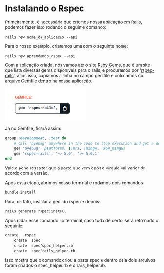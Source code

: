 # Instalando o Rspec

Primeiramente, é necessário que criemos nossa aplicação em Rails, podemos fazer isso rodando o seguinte comando:

`rails new nome_da_aplicacao --api`

Para o nosso exemplo, criaremos uma com o seguinte nome:

`rails new aprendendo_rspec --api`

Com a aplicação criada, nós vamos até o site [Ruby Gems](https://rubygems.org/), que é um site que lista diversas gems disponíveis para o rails, e procuramos por '[rspec-rails](https://rubygems.org/gems/rspec-rails)', após isso, copiamos a linha no campo gemfile e colocamos no arquivo Gemfile dentro na nossa aplicação.

![Gem](../../imagens/gemfile_rspec_rails.png)

Já no Gemfile, ficará assim:

```ruby
group :development, :test do
    # Call 'byebug' anywhere in the code to stop execution and get a debugger console
    gem 'byebug', platforms: [:mri, :mingw, :x64_mingw]
    gem 'rspec-rails', '~> 5.0', '>= 5.0.1'
end
```

Vale a pena ressaltar que a parte que vem após a vírgula vai variar de acordo com a versão.

Após essa etapa, abrimos nosso terminal e rodamos dois comandos:

`bundle install`

Para, de fato, instalar a gem do rspec e depois:

`rails generate rspec:install`

Após rodar esse comando no terminal, caso tudo dê certo, será retornado o seguinte:

```bash
create  .rspec
    create  spec
    create  spec/spec_helper.rb
    create  spec/rails_helper.rb
```

Isso mostra que o comando criou a pasta spec e dentro dela dois arquivos foram criados o spec_helper.rb e o rails_helper.rb.